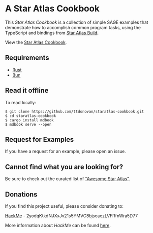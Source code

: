 # A Star Atlas Cookbook

This _Star Atlas Cookbook_ is a collection of simple SAGE examples that demonstrate
how to accomplish common program tasks, using the TypeScript and bindings from
[Star Atlas Build](https://build.staratlas.com/).

View the [Star Atlas Cookbook](https://ttdonovan.github.io/staratlas-cookbook/).

## Requirements

* [Rust](https://rustup.rs/)
* [Bun](https://bun.sh/)

## Read it offline

To read locally:

```
$ git clone https://github.com/ttdonovan/staratlas-cookbook.git
$ cd staratlas-cookbook
$ cargo install mdbook
$ mdbook serve --open
```

## Request for Examples

If you have a request for an example, please open an issue.

## Cannot find what you are looking for?

Be sure to check out the curated list of ["Awesome Star Atlas"](src/awesome.md).

## Donations

If you find this project useful, please consider donating to:

[HackMe](https://solscan.io/account/2yodqKtkdNJXxJv21s5YMVG8bjscaezLVFRfnWra5D77) - 2yodqKtkdNJXxJv21s5YMVG8bjscaezLVFRfnWra5D77

More information about _HackMe_ can be found [here](https://github.com/ttdonovan/staratlas-rs/blob/main/utils/wallet-rs/README.md).
